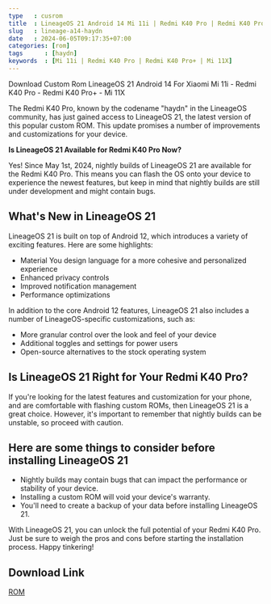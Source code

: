 ```yaml
---
type   : cusrom
title  : LineageOS 21 Android 14 Mi 11i | Redmi K40 Pro | Redmi K40 Pro+ | Mi 11X
slug   : lineage-a14-haydn
date   : 2024-06-05T09:17:35+07:00
categories: [rom]
tags      : [haydn]
keywords  : [Mi 11i | Redmi K40 Pro | Redmi K40 Pro+ | Mi 11X]
---
```


Download Custom Rom LineageOS 21 Android 14 For Xiaomi  Mi 11i - Redmi K40 Pro - Redmi K40 Pro+ - Mi 11X


The Redmi K40 Pro, known by the codename "haydn" in the LineageOS community, has just gained access to LineageOS 21, the latest version of this popular custom ROM. This update promises a number of improvements and customizations for your device.

**Is LineageOS 21 Available for Redmi K40 Pro Now?**

Yes! Since May 1st, 2024, nightly builds of LineageOS 21 are available for the Redmi K40 Pro. This means you can flash the OS onto your device to experience the newest features, but keep in mind that nightly builds are still under development and might contain bugs.

## What's New in LineageOS 21

LineageOS 21 is built on top of Android 12, which introduces a variety of exciting features. Here are some highlights:

* Material You design language for a more cohesive and personalized experience
* Enhanced privacy controls
* Improved notification management
* Performance optimizations

In addition to the core Android 12 features, LineageOS 21 also includes a number of LineageOS-specific customizations, such as:

* More granular control over the look and feel of your device
* Additional toggles and settings for power users
* Open-source alternatives to the stock operating system

## Is LineageOS 21 Right for Your Redmi K40 Pro?

If you're looking for the latest features and customization for your phone, and are comfortable with flashing custom ROMs, then LineageOS 21 is a great choice. However, it's important to remember that nightly builds can be unstable, so proceed with caution.

## Here are some things to consider before installing LineageOS 21

* Nightly builds may contain bugs that can impact the performance or stability of your device.
* Installing a custom ROM will void your device's warranty.
* You'll need to create a backup of your data before installing LineageOS 21.

With LineageOS 21, you can unlock the full potential of your Redmi K40 Pro. Just be sure to weigh the pros and cons before starting the installation process. Happy tinkering!


## Download Link
[ROM](https://t.me/wahyu6070files/114?single)


